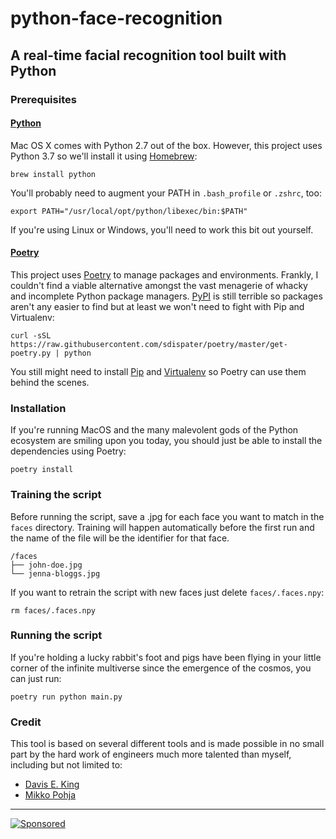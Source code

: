 # python-face-recognition
## A real-time facial recognition tool built with Python

### Prerequisites

#### [Python](https://docs.python-guide.org/starting/install3/osx/)

Mac OS X comes with Python 2.7 out of the box. However, this project uses Python 3.7 so we'll install it using [Homebrew](https://brew.sh/):

```shell
brew install python
```

You'll probably need to augment your PATH in `.bash_profile` or `.zshrc`, too:

```shell
export PATH="/usr/local/opt/python/libexec/bin:$PATH"
```

If you're using Linux or Windows, you'll need to work this bit out yourself.

#### [Poetry](https://poetry.eustace.io/docs/)

This project uses [Poetry](https://poetry.eustace.io/docs/) to manage packages and environments. Frankly, I couldn't find a viable alternative amongst the vast menagerie of whacky and incomplete Python package managers. [PyPI](https://pypi.org/) is still terrible so packages aren't any easier to find but at least we won't need to fight with Pip and Virtualenv:

```shell
curl -sSL https://raw.githubusercontent.com/sdispater/poetry/master/get-poetry.py | python
```

You still might need to install [Pip](https://pypi.org/project/pip/) and [Virtualenv](https://virtualenv.pypa.io/en/latest/) so Poetry can use them behind the scenes.

### Installation

If you're running MacOS and the many malevolent gods of the Python ecosystem are smiling upon you today, you should just be able to install the dependencies using Poetry:

```shell
poetry install
```

### Training the script

Before running the script, save a .jpg for each face you want to match in the `faces` directory. Training will happen automatically before the first run and the name of the file will be the identifier for that face.

```shell
/faces
├── john-doe.jpg
└── jenna-bloggs.jpg
```

If you want to retrain the script with new faces just delete `faces/.faces.npy`:

```shell
rm faces/.faces.npy
```

### Running the script

If you're holding a lucky rabbit's foot and pigs have been flying in your little corner of the infinite multiverse since the emergence of the cosmos, you can just run:

```shell
poetry run python main.py
```

### Credit

This tool is based on several different tools and is made possible in no small part by the hard work of engineers much more talented than myself, including but not limited to:

- [Davis E. King](https://github.com/davisking/dlib-models)
- [Mikko Pohja](https://github.com/mikko/laervi)

---

[![Sponsored](https://img.shields.io/badge/chilicorn-sponsored-brightgreen.svg?logo=data%3Aimage%2Fpng%3Bbase64%2CiVBORw0KGgoAAAANSUhEUgAAAA4AAAAPCAMAAADjyg5GAAABqlBMVEUAAAAzmTM3pEn%2FSTGhVSY4ZD43STdOXk5lSGAyhz41iz8xkz2HUCWFFhTFFRUzZDvbIB00Zzoyfj9zlHY0ZzmMfY0ydT0zjj92l3qjeR3dNSkoZp4ykEAzjT8ylUBlgj0yiT0ymECkwKjWqAyjuqcghpUykD%2BUQCKoQyAHb%2BgylkAyl0EynkEzmkA0mUA3mj86oUg7oUo8n0k%2FS%2Bw%2Fo0xBnE5BpU9Br0ZKo1ZLmFZOjEhesGljuzllqW50tH14aS14qm17mX9%2Bx4GAgUCEx02JySqOvpSXvI%2BYvp2orqmpzeGrQh%2Bsr6yssa2ttK6v0bKxMBy01bm4zLu5yry7yb29x77BzMPCxsLEzMXFxsXGx8fI3PLJ08vKysrKy8rL2s3MzczOH8LR0dHW19bX19fZ2dna2trc3Nzd3d3d3t3f39%2FgtZTg4ODi4uLj4%2BPlGxLl5eXm5ubnRzPn5%2Bfo6Ojp6enqfmzq6urr6%2Bvt7e3t7u3uDwvugwbu7u7v6Obv8fDz8%2FP09PT2igP29vb4%2BPj6y376%2Bu%2F7%2Bfv9%2Ff39%2Fv3%2BkAH%2FAwf%2FtwD%2F9wCyh1KfAAAAKXRSTlMABQ4VGykqLjVCTVNgdXuHj5Kaq62vt77ExNPX2%2Bju8vX6%2Bvr7%2FP7%2B%2FiiUMfUAAADTSURBVAjXBcFRTsIwHAfgX%2FtvOyjdYDUsRkFjTIwkPvjiOTyX9%2FAIJt7BF570BopEdHOOstHS%2BX0s439RGwnfuB5gSFOZAgDqjQOBivtGkCc7j%2B2e8XNzefWSu%2BsZUD1QfoTq0y6mZsUSvIkRoGYnHu6Yc63pDCjiSNE2kYLdCUAWVmK4zsxzO%2BQQFxNs5b479NHXopkbWX9U3PAwWAVSY%2FpZf1udQ7rfUpQ1CzurDPpwo16Ff2cMWjuFHX9qCV0Y0Ok4Jvh63IABUNnktl%2B6sgP%2BARIxSrT%2FMhLlAAAAAElFTkSuQmCC)](http://spiceprogram.org/oss-sponsorship)
